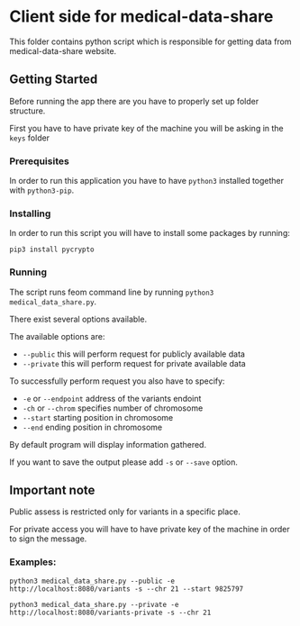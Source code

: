 # Client side for medical-data-share

This folder contains python script which is responsible for getting data from medical-data-share website.

## Getting Started

Before running the app there are you have to properly set up folder structure.

First you have to have private key of the machine you will be asking in the `keys` folder

### Prerequisites

In order to run this application you have to have `python3` installed together with `python3-pip`.

### Installing

In order to run this script you will have to install some packages by running:
```
pip3 install pycrypto
```

### Running

The script runs feom command line by running `python3 medical_data_share.py`.

There exist several options available.

The available options are:
* `--public` this will perform request for publicly available data
* `--private` this will perform request for private available data

To successfully perform request you also have to specify:
* `-e` or `--endpoint` address of the variants endoint
* `-ch` or `--chrom` specifies number of chromosome
* `--start` starting position in chromosome
* `--end` ending position in chromosome

By default program will display information gathered.

If you want to save the output please add `-s` or `--save` option.

## Important note
Public assess is restricted only for variants in a specific place. 

For private access you will have to have private key of the machine in order to sign the message.

### Examples:
```buildoutcfg
python3 medical_data_share.py --public -e http://localhost:8080/variants -s --chr 21 --start 9825797
```

```buildoutcfg
python3 medical_data_share.py --private -e http://localhost:8080/variants-private -s --chr 21
```